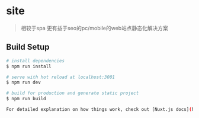 # site

> 相较于spa 更有益于seo的pc/mobile的web站点静态化解决方案

## Build Setup

``` bash
# install dependencies
$ npm run install

# serve with hot reload at localhost:3001
$ npm run dev

# build for production and generate static project
$ npm run build

For detailed explanation on how things work, check out [Nuxt.js docs](https://nuxtjs.org).

